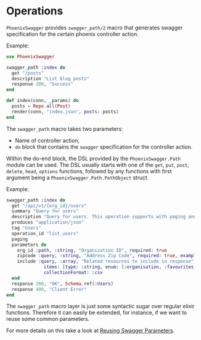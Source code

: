 # Operations

`PhoenixSwagger` provides `swagger_path/2` macro that generates swagger specification
for the certain phoenix controller action.

Example:

```elixir
use PhoenixSwagger

swagger_path :index do
  get "/posts"
  description "List blog posts"
  response 200, "Success"
end

def index(conn, _params) do
  posts = Repo.all(Post)
  render(conn, "index.json", posts: posts)
end
```

The `swagger_path` macro takes two parameters:

* Name of controller action;
* `do` block that contains the `swagger` specification for the controller action.

Within the do-end block, the DSL provided by the `PhoenixSwagger.Path` module can be used.
The DSL usually starts with one of the `get`, `put`, `post`, `delete`, `head`, `options` functions,
followed by any functions with first argument being a `PhoenixSwagger.Path.PathObject` struct.

Example:

```elixir
swagger_path :index do
  get "/api/v1/{org_id}/users"
  summary "Query for users"
  description "Query for users. This operation supports with paging and filtering"
  produces "application/json"
  tag "Users"
  operation_id "list_users"
  paging
  parameters do
    org_id :path, :string, "Organization ID", required: true
    zipcode :query, :string, "Address Zip Code", required: true, example: "90210"
    include :query, :array, "Related resources to include in response",
              items: [type: :string, enum: [:organisation, :favourites, :purchases]],
              collectionFormat: :csv
  end
  response 200, "OK", Schema.ref(:Users)
  response 400, "Client Error"
end
```

The `swagger_path` macro layer is just some syntactic sugar over regular elixir functions. Therefore it can easily be extended, for instance, if we want to reuse some common parameters.

For more details on this take a look at [Reusing Swagger Parameters](https://hexdocs.pm/phoenix_swagger/reusing-swagger-parameters.html).
